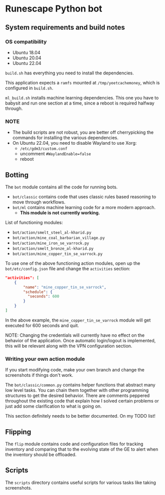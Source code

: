 # Runescape Python bot

## System requirements and build notes

### OS compatibility

* Ubuntu 18.04
* Ubuntu 20.04
* Ubuntu 22.04

`build.sh` has everything you need to install the dependencies.

This application expects a `ramfs` mounted at `/tmp/yeetcachemoney`,
which is configured in `build.sh`.

`ml_build.sh` installs machine learning dependencies.
This one you have to babysit and run one section at a time,
since a reboot is required halfway through.

### NOTE

* The build scripts are not robust, 
you are better off cherrypicking the commands for installing the various dependencies.
* On Ubuntu 22.04, you need to disable Wayland to use Xorg:
  * `/etc/gdm3/custom.conf`
  * uncomment `#WaylandEnable=false`
  * reboot

## Botting

The `bot` module contains all the code for running bots.
* `bot/classic` contains code that uses classic rules based reasoning
to move through workflows.
* `bot/ml` contains machine learning code for a more modern approach.
  * **This module is not currently working.**

List of functioning modules:
 * `bot/action/smelt_steel_al-kharid.py`
 * `bot/action/mine_coal_barbarian_village.py`
 * `bot/action/mine_iron_se_varrock.py`
 * `bot/action/smelt_bronze_al-kharid.py`
 * `bot/action/mine_copper_tin_se_varrock.py`
   
To use one of the above functioning action modules, 
open up the `bot/etc/config.json` file and change the `activities` section:

```json
"activities": [
    {
        "name": "mine_copper_tin_se_varrock",
        "schedule": {
          "seconds": 600
        }
    }
]
```

In the above example, 
the `mine_copper_tin_se_varrock` 
module will get executed for 600 seconds and quit.

NOTE: Changing the credentials will currently have no effect
on the behavior of the application.
Once automatic login/logout is implemented,
this will be relevant along with the VPN configuration section.  

### Writing your own action module

If you start modifying code, 
make your own branch and change the screenshots if things don't work.

The `bot/classic/common.py` contains helper functions that abstract many low level tasks.
You can chain them together with other programming structures
to get the desired behavior. 
There are comments peppered throughout the existing code that explain 
how I solved certain problems or just add some clarification to what is going on.

This section definitely needs to be better documented. On my TODO list!

## Flipping

The `flip` module contains code and configuration files for tracking
inventory and comparing that to the evolving state of the GE
to alert when the inventory should be offloaded.

## Scripts

The `scripts` directory contains useful scripts for various tasks like
taking screenshots.
